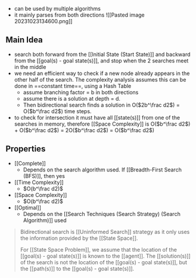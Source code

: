 - can be used by multiple algorithms
- it mainly parses from both directions
![[Pasted image 20231023134600.png]]

## Main Idea
- search both forward from the [[Initial State (Start State)]] and backward from the [[goal(s) - goal state(s)]], and stop when the 2 searches meet in the middle
- we need an efficient way to check if a new node already appears in the other half of the search. The complexity analysis assumes this can be done in ==constant time==, using a Hash Table
	- assume branching factor = b in both directions
	- assume there is a solution at depth = d. 
	- Then bidirectional search finds a solution in O($2b^\frac d2$) = O($b^\frac d2$) time steps.
- to check for intersection it must have all [[state(s)]] from one of the searches in memory, therefore [[Space Complexity]] is O($b^\frac d2$) + O($b^\frac d2$) = 2O($b^\frac d2$) = O($b^\frac d2$)

## Properties
- [[Complete]]
    - Depends on the search algorithm used. If [[Breadth-First Search (BFS)]], then yes
- [[Time Complexity]]
    - $O(b^\frac d2)$
- [[Space Complexity]]
    -  $O(b^\frac d2)$
- [[Optimal]]
    - Depends on the [[Search Techniques (Search Strategy) (Search Algorithm)]] used

>Bidirectional search is [[Uninformed Search]] strategy as it only uses the information provided by the [[State Space]]. 
>
>For [[State Space Problem]], we assume that the location of the [[goal(s) - goal state(s)]] is known to the [[agent]]. The [[solution(s)]] of the search is not the location of the [[goal(s) - goal state(s)]], but the [[path(s)]] to the [[goal(s) - goal state(s)]].